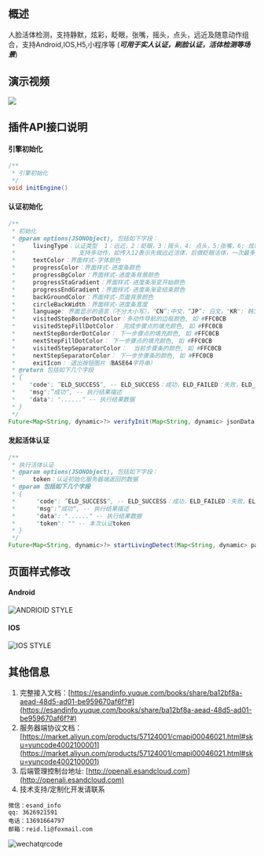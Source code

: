 ## 概述
人脸活体检测，支持静默，炫彩，眨眼，张嘴，摇头，点头，远近及随意动作组合，支持Android,IOS,H5,小程序等 (***可用于实人认证，刷脸认证，活体检测等场景***)

## 演示视频
![](http://open.esandcloud.com/index.php/s/78XA91wLQV2y36B/download)

## 插件API接口说明

#### 引擎初始化
```java
/**
 * 引擎初始化
 */
void initEngine()
```

#### 认证初始化
```java
/**
 * 初始化
 * @param options(JSONObject), 包括如下字段：
 *     livingType：认证类型  1：远近，2：眨眼，3：摇头，4: 点头，5:张嘴，6: 炫彩
 *                  支持多动作，如传入12表示先做远近活体，后做眨眼活体，一次最多支持4组动作
 *     textColor：界面样式-字体颜色
 *     progressColor：界面样式-进度条颜色
 *     progressBgColor：界面样式-进度条背景颜色
 *     progressStaGradient：界面样式-进度条渐变开始颜色
 *     progressEndGradient：界面样式-进度条渐变结束颜色
 *     backGroundColor：界面样式-页面背景颜色
 *     circleBackWidth：界面样式-进度条宽度
 *     language: 界面显示的语言（不分大小写），“CN”:中文，“JP”: 日文，"KR": 韩文
 *     visitedStepBorderDotColor：多动作导航的边框颜色, 如 #FFC0CB
 *     visitedStepFillDotColor： 完成步骤点的填充颜色, 如 #FFC0CB
 *     nextStepBorderDotColor： 下一步骤点的填充颜色, 如 #FFC0CB
 *     nextStepFillDotColor： 下一步骤点的填充颜色, 如 #FFC0CB
 *     visitedStepSeparatorColor：  当前步骤条的颜色, 如 #FFC0CB
 *     nextStepSeparatorColor： 下一步步骤条的颜色, 如 #FFC0CB
 *     exitIcon： 退出按钮图片（BASE64字符串）
 * @return 包括如下几个字段
 * {
 *    "code": ”ELD_SUCCESS“, -- ELD_SUCCESS：成功，ELD_FAILED：失败，ELD_PARAME_ERROR：参数异常，ELD_EXCEPTION：发生异常，ELD_UNSUPPORT：不支持此活体类型
 *    "msg":”成功“, -- 执行结果描述
 *    "data": "......" -- 执行结果数据
 * }
 */
Future<Map<String, dynamic>?> verifyInit(Map<String, dynamic> jsonData){
 ```

 #### 发起活体认证
 ```java
 /**
  * 执行活体认证
  * @param options(JSONObject), 包括如下字段：
  *     token：认证初始化服务器端返回的数据
  * @param 包括如下几个字段
  * {
  *      "code": ”ELD_SUCCESS“, -- ELD_SUCCESS：成功，ELD_FAILED：失败，ELD_PARAME_ERROR：参数异常，ELD_EXCEPTION：发生异常，ELD_TIMEOUT：执行超时，ELD_PERMISSION：无法获取相机授权，ELD_CANCEL: 用户主动退出
  *      "msg":”成功“, -- 执行结果描述
  *      "data": "......" -- 执行结果数据
  *      "token": "" -- 本次认证token
  * }
  */
Future<Map<String, dynamic>?> startLivingDetect(Map<String, dynamic> params){
```

## 页面样式修改
#### Android
![ANDRIOID STYLE](http://open.esandcloud.com/index.php/s/D44uyRlrzr3TQqQ/download)

#### IOS
![IOS STYLE](http://open.esandcloud.com/index.php/s/GUYKKqsADNOD9uY/download)

## 其他信息
1. 完整接入文档：[https://esandinfo.yuque.com/books/share/ba12bf8a-aead-48d5-ad01-be959670af6f?#](https://esandinfo.yuque.com/books/share/ba12bf8a-aead-48d5-ad01-be959670af6f?#)
2. 服务器端协议文档：[https://market.aliyun.com/products/57124001/cmapi00046021.html#sku=yuncode4002100001](https://market.aliyun.com/products/57124001/cmapi00046021.html#sku=yuncode4002100001)
3. 后端管理控制台地址: [http://openali.esandcloud.com](http://openali.esandcloud.com)
4. 技术支持/定制化开发请联系
```
微信：esand_info
qq: 3626921591
电话：13691664797
邮箱：reid.li@foxmail.com
```
![wechatqrcode](http://open.esandcloud.com/index.php/s/Lgxsc4ll9DLHvbR/download)
